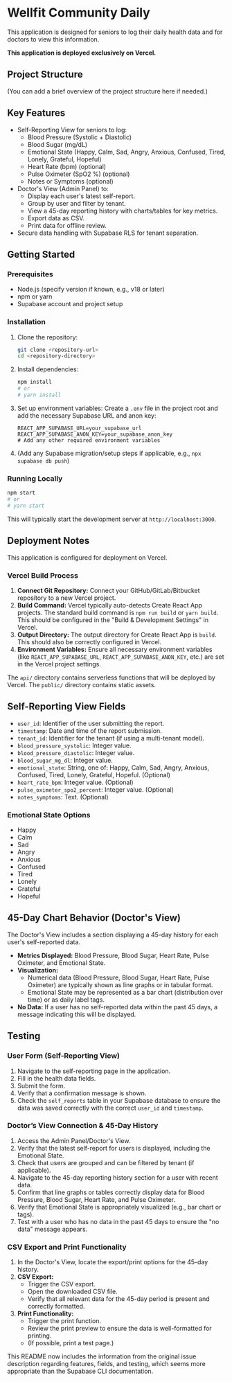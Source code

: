 # Wellfit Community Daily

This application is designed for seniors to log their daily health data and for doctors to view this information.

**This application is deployed exclusively on Vercel.**

## Project Structure

(You can add a brief overview of the project structure here if needed.)

## Key Features

*   Self-Reporting View for seniors to log:
    *   Blood Pressure (Systolic + Diastolic)
    *   Blood Sugar (mg/dL)
    *   Emotional State (Happy, Calm, Sad, Angry, Anxious, Confused, Tired, Lonely, Grateful, Hopeful)
    *   Heart Rate (bpm) (optional)
    *   Pulse Oximeter (SpO2 %) (optional)
    *   Notes or Symptoms (optional)
*   Doctor's View (Admin Panel) to:
    *   Display each user's latest self-report.
    *   Group by user and filter by tenant.
    *   View a 45-day reporting history with charts/tables for key metrics.
    *   Export data as CSV.
    *   Print data for offline review.
*   Secure data handling with Supabase RLS for tenant separation.

## Getting Started

### Prerequisites

*   Node.js (specify version if known, e.g., v18 or later)
*   npm or yarn
*   Supabase account and project setup

### Installation

1.  Clone the repository:
    ```bash
    git clone <repository-url>
    cd <repository-directory>
    ```
2.  Install dependencies:
    ```bash
    npm install
    # or
    # yarn install
    ```
3.  Set up environment variables:
    Create a `.env` file in the project root and add the necessary Supabase URL and anon key:
    ```env
    REACT_APP_SUPABASE_URL=your_supabase_url
    REACT_APP_SUPABASE_ANON_KEY=your_supabase_anon_key
    # Add any other required environment variables
    ```
4.  (Add any Supabase migration/setup steps if applicable, e.g., `npx supabase db push`)

### Running Locally

```bash
npm start
# or
# yarn start
```
This will typically start the development server at `http://localhost:3000`.

## Deployment Notes

This application is configured for deployment on Vercel.

### Vercel Build Process

1.  **Connect Git Repository:** Connect your GitHub/GitLab/Bitbucket repository to a new Vercel project.
2.  **Build Command:** Vercel typically auto-detects Create React App projects. The standard build command is `npm run build` or `yarn build`. This should be configured in the "Build & Development Settings" in Vercel.
3.  **Output Directory:** The output directory for Create React App is `build`. This should also be correctly configured in Vercel.
4.  **Environment Variables:** Ensure all necessary environment variables (like `REACT_APP_SUPABASE_URL`, `REACT_APP_SUPABASE_ANON_KEY`, etc.) are set in the Vercel project settings.

The `api/` directory contains serverless functions that will be deployed by Vercel.
The `public/` directory contains static assets.

## Self-Reporting View Fields

*   `user_id`: Identifier of the user submitting the report.
*   `timestamp`: Date and time of the report submission.
*   `tenant_id`: Identifier for the tenant (if using a multi-tenant model).
*   `blood_pressure_systolic`: Integer value.
*   `blood_pressure_diastolic`: Integer value.
*   `blood_sugar_mg_dl`: Integer value.
*   `emotional_state`: String, one of: Happy, Calm, Sad, Angry, Anxious, Confused, Tired, Lonely, Grateful, Hopeful. (Optional)
*   `heart_rate_bpm`: Integer value. (Optional)
*   `pulse_oximeter_spo2_percent`: Integer value. (Optional)
*   `notes_symptoms`: Text. (Optional)

### Emotional State Options

*   Happy
*   Calm
*   Sad
*   Angry
*   Anxious
*   Confused
*   Tired
*   Lonely
*   Grateful
*   Hopeful

## 45-Day Chart Behavior (Doctor's View)

The Doctor's View includes a section displaying a 45-day history for each user's self-reported data.
*   **Metrics Displayed:** Blood Pressure, Blood Sugar, Heart Rate, Pulse Oximeter, and Emotional State.
*   **Visualization:**
    *   Numerical data (Blood Pressure, Blood Sugar, Heart Rate, Pulse Oximeter) are typically shown as line graphs or in tabular format.
    *   Emotional State may be represented as a bar chart (distribution over time) or as daily label tags.
*   **No Data:** If a user has no self-reported data within the past 45 days, a message indicating this will be displayed.

## Testing

### User Form (Self-Reporting View)

1.  Navigate to the self-reporting page in the application.
2.  Fill in the health data fields.
3.  Submit the form.
4.  Verify that a confirmation message is shown.
5.  Check the `self_reports` table in your Supabase database to ensure the data was saved correctly with the correct `user_id` and `timestamp`.

### Doctor’s View Connection & 45-Day History

1.  Access the Admin Panel/Doctor's View.
2.  Verify that the latest self-report for users is displayed, including the Emotional State.
3.  Check that users are grouped and can be filtered by tenant (if applicable).
4.  Navigate to the 45-day reporting history section for a user with recent data.
5.  Confirm that line graphs or tables correctly display data for Blood Pressure, Blood Sugar, Heart Rate, and Pulse Oximeter.
6.  Verify that Emotional State is appropriately visualized (e.g., bar chart or tags).
7.  Test with a user who has no data in the past 45 days to ensure the "no data" message appears.

### CSV Export and Print Functionality

1.  In the Doctor's View, locate the export/print options for the 45-day history.
2.  **CSV Export:**
    *   Trigger the CSV export.
    *   Open the downloaded CSV file.
    *   Verify that all relevant data for the 45-day period is present and correctly formatted.
3.  **Print Functionality:**
    *   Trigger the print function.
    *   Review the print preview to ensure the data is well-formatted for printing.
    *   (If possible, print a test page.)

This README now includes the information from the original issue description regarding features, fields, and testing, which seems more appropriate than the Supabase CLI documentation.
